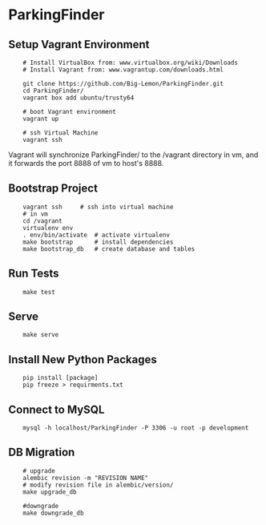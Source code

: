 # ParkingFinder

## Setup Vagrant Environment

```
    # Install VirtualBox from: www.virtualbox.org/wiki/Downloads
    # Install Vagrant from: www.vagrantup.com/downloads.html

    git clone https://github.com/Big-Lemon/ParkingFinder.git
    cd ParkingFinder/
    vagrant box add ubuntu/trusty64

    # boot Vagrant environment
    vagrant up

    # ssh Virtual Machine
    vagrant ssh
```
Vagrant will synchronize ParkingFinder/ to the /vagrant directory
in vm, and it forwards the port 8888 of vm to host's 8888.

## Bootstrap Project
```
    vagrant ssh     # ssh into virtual machine
    # in vm
    cd /vagrant
    virtualenv env  
    . env/bin/activate  # activate virtualenv
    make bootstrap  	# install dependencies
    make bootstrap_db   # create database and tables
```

## Run Tests
```
    make test
```

## Serve
```
    make serve
```

## Install New Python Packages
```
    pip install [package]
    pip freeze > requirments.txt
```

## Connect to MySQL
```
    mysql -h localhost/ParkingFinder -P 3306 -u root -p development
```

## DB Migration
```
    # upgrade
    alembic revision -m "REVISION NAME"
    # modify revision file in alembic/version/
    make upgrade_db

    #downgrade
    make downgrade_db
```

